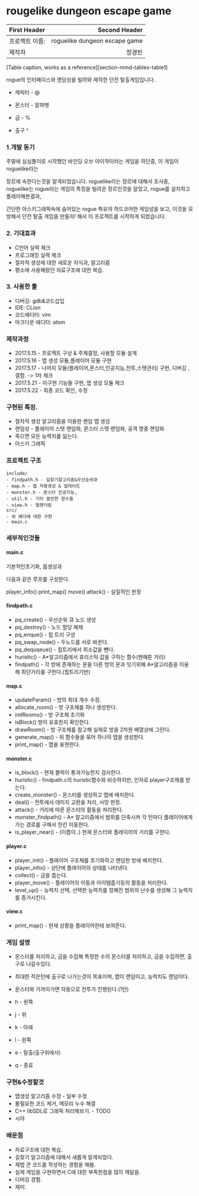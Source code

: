 # rougelike dungeon escape game

| First Header  | Second Header     |
| :------------ | ------------------------------------:|
| 프로젝트 이름:   | roguelike dungeon escape game     |
| 제작자  | 정경빈                        |
[Table caption, works as a reference][section-mmd-tables-table1]

rogue의 인터페이스와 랜덤성을 빌려와 제작한 던전 탈출게임입니다.

- 캐릭터 - @

- 몬스터 - 알파벳

- 금 - %

- 출구 ^

### 1.개발 동기

주말에 심심풀이로 시작했던 바인딩 오브 아이작이라는 게임을 하던중, 이 게임이 roguelike라는

장르에 속한다는것을 알게되었습니다. roguelike라는 장르에 대해서 조사중,
roguelike는 rogue라는 게임의 특징을 빌려온 장르인것을 알았고,
rogue를 설치하고 플레이해본결과,

간단한 아스키그래픽속에 숨어있는 rogue 특유의 하드코어한 게임성을 보고, 이것을 모방해서 던전 탈출 게임을 만들자! 해서 이 프로젝트를 시작하게 되었습니다.

### 2. 기대효과

- C언어 실력 체크
- 프로그래밍 실력 체크
- 절차적 생성에 대한 새로운 지식과, 알고리즘
- 평소에 사용해왔던 자료구조에 대한 복습.

### 3. 사용한 툴
- 디버깅: gdb&코드삽입
- IDE: CLion
- 코드에디터: vim
- 마크다운 에디터: atom

### 제작과정

- 2017.5.15 - 프로젝트 구상 & 주제결정, 사용할 모듈 설계
- 2017.5.16 - 맵 생성 모듈,플레이어 모듈 구현
- 2017.5.17 - 나머지 모듈(플레이어,몬스터,인공지능,전투,스탯관리) 구현, 디버깅 , 결합. -> 1차 체크
- 2017.5.21 - 미구현 기능들 구현, 맵 생성 모듈 체크
- 2017.5.22 - 최종 코드 확인, 수정

### 구현된 특징.
- 절차적 생성 알고리즘을 이용한 랜덤 맵 생성
- 랜덤성 - 플레이어 스탯 랜덤화, 몬스터 스탯 랜덤화, 공격 명중 랜덤화.
- 죽으면 모든 능력치를 잃는다.
- 아스키 그래픽

### 프로젝트 구조
```
include/
- findpath.h - 길찾기알고리즘&우선순위큐
- map.h - 맵 자동생성 & 업데이트
- monster.h - 몬스터 인공지능,
- util.h - 기타 쓸만한 함수들
- view.h - 맵렌더링
src/
- 위 헤더에 대한 구현
- main.c
```

### 세부적인것들

#### main.c

기본적인초기화, 몹생성과

다음과 같은 루프를 구성한다.

player_info()
print_map()
move()
attack() - 실질적인 판정

#### findpath.c

- pq_create() - 우선순위 큐 노드 생성
- pq_destroy() - 노드 할당 해제
- pq_enque() - 힙 트리 구성
- pq_swap_node() - 두노드를 서로 바꾼다.
- pq_dequqeue() -  힙트리에서 최소값을 뺀다.
- huristic() - A*알고리즘에서 휴리스틱 값을 구하는 함수(맨해튼 거리)
- findpath() - 각 방에 존재하는 문을 다른 방의 문과 잇기위해 A*알고리즘을 이용해 최단거리를 구한다.(힙트리기반)

#### map.c
- updateParam() - 방의 최대 개수 수정.
- allocate_room() - 방 구조체를 하나 생성한다.
- initRooms() - 방 구조체 초기화
- isBlock() 방이 유효한지 확인한다.
- drawRoom() - 방 구조체를 참고해 실제로 방을 2차원 배열상에 그린다.
- generate_map() -  위 함수들을 묶어 하나의 맵을 생성한다.
- print_map() - 맵을 표현한다.

#### monster.c
- is_block() - 현재 블럭이 통과가능한지 검사한다.
- huristic() - findpath.c의 huristic함수와 비슷하지만, 인자로 player구조체를 받는다.
- create_monster() - 몬스터를 생성하고 맵에 배치한다.
- deal() - 전투에서 데미지 교환을 처리, 사망 판정.
- attack() - 거리에 따른 몬스터의 활동을 처리한다.
- monster_findpath() - A* 알고리즘에서 범위를 단축시켜 각 턴마다 플레이어에게 가는 경로를 구해서 한칸 이동한다.
- is_player_near() - (이름이..) 현재 몬스터와 플레이어의 거리를 구한다.

#### player.c
- player_init() - 플래이어 구조체를 초기화하고 랜덤한 방에 배치한다.
- player_info() - 상단에 플레이어의 상태를 나타낸다.
- collect() - 금을 줍는다.
- player_move() - 플레이어의 이동과 아이템줍기등의 활동을 처리한다.
- level_up() - 능력치 선택, 선택한 능력치를 정해진 범위의 난수를 생성해 그 능력치를 증가시킨다.

#### view.c
- print_map() - 현재 상황을 플레이어한테 보여준다.

### 게임 설명
- 몬스터를 처리하고, 금을 수집해 특정한 수의 몬스터를 처리하고, 금을 수집하면, 출구로 나갈수있다.
- 최대한 적은턴에 출구로 나가는것이 목표이며, 맵이 랜덤이고, 능력치도 랜덤이다.
- 몬스터와 가까이가면 자동으로 전투가 진행된다.(1턴)

- h - 왼쪽
- j - 위
- k - 아래
- l - 왼쪽
- e - 탈출(출구위에서)
- q - 종료


### 구현&수정할것
- 맵생성 알고리즘 수정 - 일부 수정
- 불필요한 코드 제거, 메모리 누수 해결
- C++ libSDL로 그래픽 처리해보기. - TODO
- 시야

### 배운점
- 자료구조에 대한 복습.
- 길찾기 알고리즘에 대해서 새롭게 알게되었다.
- 제법 큰 코드를 작성하는 경험을 해봄.
- 실제 게임을 구현하면서 C에 대한 부족한점을 많이 깨달음.
- 디버깅 경험.
- 재미.
